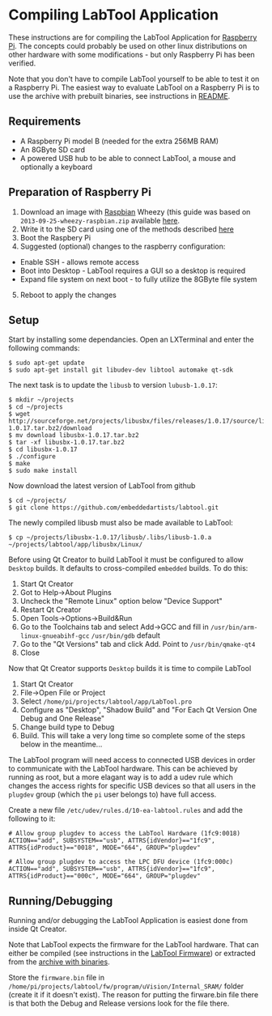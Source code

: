 Compiling LabTool Application
=============================
These instructions are for compiling the LabTool Application for [Raspberry Pi][2]. The concepts could probably be used on other linux distributions on other hardware with some modifications - but only Raspberry Pi has been verified.

Note that you don't have to compile LabTool yourself to be able to test it on a Raspberry Pi. The easiest way to evaluate LabTool on a Raspberry Pi is to use the archive with prebuilt binaries, see instructions in [README](README.md).

Requirements
------------
* A Raspberry Pi model B (needed for the extra 256MB RAM)
* An 8GByte SD card
* A powered USB hub to be able to connect LabTool, a mouse and optionally a keyboard

Preparation of Raspberry Pi
---------------------------
1. Download an image with [Raspbian][4] Wheezy (this guide was based on `2013-09-25-wheezy-raspbian.zip` available [here][3].
2. Write it to the SD card using one of the methods described [here][3]
3. Boot the Raspbery Pi 
4. Suggested (optional) changes to the raspberry configuration: 
  * Enable SSH - allows remote access
  * Boot into Desktop - LabTool requires a GUI so a desktop is required
  * Expand file system on next boot - to fully utilize the 8GByte file system
5. Reboot to apply the changes

Setup
-----
Start by installing some dependancies. Open an LXTerminal and enter the following commands:

    $ sudo apt-get update
    $ sudo apt-get install git libudev-dev libtool automake qt-sdk
	
The next task is to update the `libusb` to version `lubusb-1.0.17`:

    $ mkdir ~/projects
    $ cd ~/projects
    $ wget http://sourceforge.net/projects/libusbx/files/releases/1.0.17/source/libusbx-1.0.17.tar.bz2/download 
    $ mv download libusbx-1.0.17.tar.bz2 
    $ tar -xf libusbx-1.0.17.tar.bz2
    $ cd libusbx-1.0.17 
    $ ./configure
    $ make
    $ sudo make install

Now download the latest version of LabTool from github

    $ cd ~/projects/
    $ git clone https://github.com/embeddedartists/labtool.git

The newly compiled libusb must also be made available to LabTool:

    $ cp ~/projects/libusbx-1.0.17/libusb/.libs/libusb-1.0.a ~/projects/labtool/app/libusbx/Linux/	
	
Before using Qt Creator to build LabTool it must be configured to allow `Desktop` builds. It defaults to cross-compiled `embedded` builds. To do this:

1. Start Qt Creator
2. Got to Help->About Plugins
3. Uncheck the "Remote Linux" option below "Device Support"
4. Restart Qt Creator
5. Open Tools->Options->Build&Run
6. Go to the Toolchains tab and select Add->GCC and fill in 
	`/usr/bin/arm-linux-gnueabihf-gcc`
	`/usr/bin/gdb`
	default
7. Go to the "Qt Versions" tab and click Add. Point to `/usr/bin/qmake-qt4`
8. Close

Now that Qt Creator supports `Desktop` builds it is time to compile LabTool

1. Start Qt Creator
2. File->Open File or Project
3. Select `/home/pi/projects/labtool/app/LabTool.pro`
4. Configure as "Desktop", "Shadow Build" and "For Each Qt Version One Debug and One Release"
5. Change build type to Debug
6. Build. This will take a very long time so complete some of the steps below in the meantime...

The LabTool program will need access to connected USB devices in order to communicate with the LabTool hardware. This can be achieved by running as root, but a more elagant way is to add a udev rule which changes the access rights for specific USB devices so that all users in the `plugdev` group (which the `pi` user belongs to) have full access.

Create a new file `/etc/udev/rules.d/10-ea-labtool.rules` and add the following to it:

    # Allow group plugdev to access the LabTool Hardware (1fc9:0018)
    ACTION=="add", SUBSYSTEM=="usb", ATTRS{idVendor}=="1fc9", ATTRS{idProduct}=="0018", MODE="664", GROUP="plugdev"
    
    # Allow group plugdev to access the LPC DFU device (1fc9:000c)
    ACTION=="add", SUBSYSTEM=="usb", ATTRS{idVendor}=="1fc9", ATTRS{idProduct}=="000c", MODE="664", GROUP="plugdev"

Running/Debugging
-----------------
Running and/or debugging the LabTool Application is easiest done from inside Qt Creator.

Note that LabTool expects the firmware for the LabTool hardware. That can either be compiled (see instructions in the [LabTool Firmware](../fw/COMPILE.md)) or extracted from the [archive with binaries][1].

Store the `firmware.bin` file in `/home/pi/projects/labtool/fw/program/uVision/Internal_SRAM/` folder (create it if it doesn't exist). The reason for putting the firware.bin file there is that both the Debug and Release versions look for the file there.


[1]: http://www.embeddedartists.com/products/app/labtool.php
[2]: http://www.raspberrypi.org
[3]: http://www.raspberrypi.org/downloads
[4]: http://www.raspbian.org/
